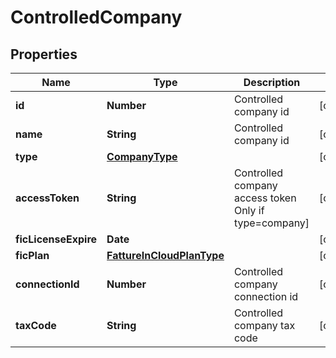 # ControlledCompany

## Properties

Name | Type | Description | Notes
------------ | ------------- | ------------- | -------------
**id** | **Number** | Controlled company id | [optional] 
**name** | **String** | Controlled company id | [optional] 
**type** | [**CompanyType**](CompanyType.md) |  | [optional] 
**accessToken** | **String** | Controlled company access token Only if type&#x3D;company] | [optional] 
**ficLicenseExpire** | **Date** |  | [optional] 
**ficPlan** | [**FattureInCloudPlanType**](FattureInCloudPlanType.md) |  | [optional] 
**connectionId** | **Number** | Controlled company connection id | [optional] 
**taxCode** | **String** | Controlled company tax code | [optional] 



